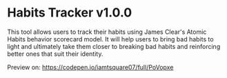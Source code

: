 # Habits Tracker v1.0.0
This tool allows users to track their habits using James Clear's Atomic Habits behavior scorecard model. It will help users to bring bad habits to light and ultimately take them closer to breaking bad habits and reinforcing better ones that suit their identity.

Preview on: https://codepen.io/iamtsquare07/full/PoVopxe
